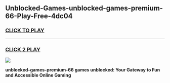 
## Unblocked-Games-unblocked-games-premium-66-Play-Free-4dc04
<h3>
<a href="https://premium76.site?title=unblocked-games-premium-66&ref=24M">CLICK TO PLAY</a></h3>
<hr>

<h3>
<a href="https://premium76.site?title=unblocked-games-premium-66&ref=24M">CLICK 2 PLAY</a>
  
</h3>

<a href="https://premium76.site?title=unblocked-games-premium-66&ref=24M"><img src="https://clearcache.store/games.png"></a>


**unblocked-games-premium-66 games unblocked: Your Gateway to Fun and Accessible Online Gaming**
